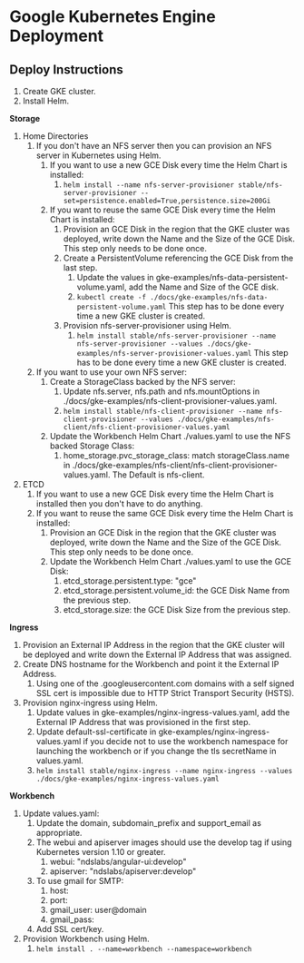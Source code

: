 Google Kubernetes Engine Deployment
===================================

Deploy Instructions
-------------------

1. Create GKE cluster.
1. Install Helm.

**Storage** 

1. Home Directories 
    1. If you don't have an NFS server then you can provision an NFS server in Kubernetes using Helm.   
        1. If you want to use a new GCE Disk every time the Helm Chart is installed:
            1. `helm install --name nfs-server-provisioner stable/nfs-server-provisioner --set=persistence.enabled=True,persistence.size=200Gi`
        1. If you want to reuse the same GCE Disk every time the Helm Chart is installed:
            1. Provision an GCE Disk in the region that the GKE cluster was deployed, write down the Name and the Size of the GCE Disk. This step only needs to be done once.
            1. Create a PersistentVolume referencing the GCE Disk from the last step.
                1. Update the values in gke-examples/nfs-data-persistent-volume.yaml, add the Name and Size of the GCE disk. 
                1. `kubectl create -f ./docs/gke-examples/nfs-data-persistent-volume.yaml` This step has to be done every time a new GKE cluster is created.
            1. Provision nfs-server-provisioner using Helm.  
                1. `helm install stable/nfs-server-provisioner --name nfs-server-provisioner --values ./docs/gke-examples/nfs-server-provisioner-values.yaml` This step has to be done every time a new GKE cluster is created.
    1. If you want to use your own NFS server:
        1. Create a StorageClass backed by the NFS server:
            1. Update nfs.server, nfs.path and nfs.mountOptions in ./docs/gke-examples/nfs-client-provisioner-values.yaml.
            1. `helm install stable/nfs-client-provisioner --name nfs-client-provisioner --values ./docs/gke-examples/nfs-client/nfs-client-provisioner-values.yaml`
        1. Update the Workbench Helm Chart ./values.yaml to use the NFS backed Storage Class:
            1. home_storage.pvc_storage_class: match storageClass.name in ./docs/gke-examples/nfs-client/nfs-client-provisioner-values.yaml. The Default is nfs-client.         
1. ETCD
    1. If you want to use a new GCE Disk every time the Helm Chart is installed then you don't have to do anything.
    1. If you want to reuse the same GCE Disk every time the Helm Chart is installed:  
        1. Provision an GCE Disk in the region that the GKE cluster was deployed, write down the Name and the Size of the GCE Disk. This step only needs to be done once.
        1. Update the Workbench Helm Chart ./values.yaml to use the GCE Disk:
             1. etcd_storage.persistent.type: "gce"
             1. etcd_storage.persistent.volume_id: the GCE Disk Name from the previous step. 
             1. etcd_storage.size: the GCE Disk Size from the previous step.

**Ingress**

1. Provision an External IP Address in the region that the GKE cluster will be 
deployed and write down the External IP Address that was assigned. 
1. Create DNS hostname for the Workbench and point it the External IP Address. 
    1. Using one of the .googleusercontent.com domains with a self signed SSL cert is 
    impossible due to HTTP Strict Transport Security (HSTS).  
1. Provision nginx-ingress using Helm.
    1. Update values in gke-examples/nginx-ingress-values.yaml, add the External IP Address that was provisioned in the first step. 
    1. Update default-ssl-certificate in gke-examples/nginx-ingress-values.yaml if you decide not to use the workbench namespace for launching the workbench or if you change the tls secretName in values.yaml.
    1. `helm install stable/nginx-ingress --name nginx-ingress --values ./docs/gke-examples/nginx-ingress-values.yaml`

**Workbench**

1. Update values.yaml:
    1. Update the domain, subdomain_prefix and support_email as appropriate.
    1. The webui and apiserver images should use the develop tag if using Kubernetes 
    version 1.10 or greater.
        1. webui: "ndslabs/angular-ui:develop"
        1. apiserver: "ndslabs/apiserver:develop" 
    1. To use gmail for SMTP:
        1. host: 
        1. port: 
        1. gmail_user: user@domain
        1. gmail_pass: <app password>        
    1. Add SSL cert/key.
1. Provision Workbench using Helm.
    1. `helm install . --name=workbench --namespace=workbench`